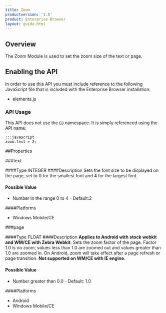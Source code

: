 ```yaml
---
title: Zoom
productversion: '1.5'
product: Enterprise Browser
layout: guide.html
---
```


## Overview
The Zoom Module is used to set the zoom size of the text or page.

## Enabling the API
In order to use this API you must include reference to the following JavaScript file that is included with the Enterprise Browser installation:

* elements.js 

### API Usage
This API does not use the `EB` namespace. It is simply referenced using the API name:

	:::javascript
	zoom.text = 2;


##Properties

###text

####Type
<span class='text-info'>INTEGER</span> 
####Description
Sets the font size to be displayed on the page, set to 0 for the smallest font and 4 for the largest font.

#### Possible Value

* Number in the range 0 to 4 - Default:2

####Platforms

* Windows Mobile/CE

###page

####Type
<span class='text-info'>FLOAT</span> 
####Description
**Applies to Android with stock webkit and WM/CE with Zebra Webkit**. Sets the zoom factor of the page. Factor 1.0 is no zoom, values less than 1.0 are zoomed out and values greater than 1.0 are zoomed in. On Android, zoom will take effect after a page refresh or page transition. **Not supported on WM/CE with IE engine**. 

#### Possible Value

* Number greater than 0.0 - Default: 1.0

####Platforms

* Android
* Windows Mobile/CE



